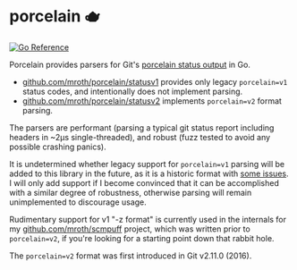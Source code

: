 # porcelain 🫖
[![Go Reference](https://pkg.go.dev/badge/github.com/mroth/porcelain/statusv2.svg)](https://pkg.go.dev/github.com/mroth/porcelain/statusv2)
<!-- [![CodeFactor](https://www.codefactor.io/repository/github/mroth/porcelain/badge)](https://www.codefactor.io/repository/github/mroth/porcelain) -->
<!-- [![Build Status](https://github.com/mroth/porcelain/workflows/test/badge.svg)](https://github.com/mroth/porcelain/actions) -->
<!-- [![codecov](https://codecov.io/gh/mroth/porcelain/branch/main/graph/badge.svg)](https://codecov.io/gh/mroth/porcelain) -->

Porcelain provides parsers for Git's [porcelain status output] in Go.

  - [github.com/mroth/porcelain/statusv1] provides only legacy `porcelain=v1` status
    codes, and intentionally does not implement parsing.
  - [github.com/mroth/porcelain/statusv2] implements `porcelain=v2` format parsing.

The parsers are performant (parsing a typical git status report including
headers in ~2µs single-threaded), and robust (fuzz tested to avoid any possible
crashing panics).

It is undetermined whether legacy support for `porcelain=v1` parsing will be
added to this library in the future, as it is a historic format with [some
issues]. I will only add support if I become convinced that it can be
accomplished with a similar degree of robustness, otherwise parsing will remain
unimplemented to discourage usage.

Rudimentary support for v1 "-z format" is currently used in the internals for my
[github.com/mroth/scmpuff] project, which was written prior to `porcelain=v2`,
if you're looking for a starting point down that rabbit hole.

The `porcelain=v2` format was first introduced in Git v2.11.0 (2016).

[porcelain status output]: https://git-scm.com/docs/git-status#_porcelain_format_version_2
[github.com/mroth/porcelain/statusv1]: https://pkg.go.dev/github.com/mroth/porcelain/statusv1
[github.com/mroth/porcelain/statusv2]: https://pkg.go.dev/github.com/mroth/porcelain/statusv2
[github.com/mroth/scmpuff]: https://github.com/mroth/scmpuff
[some issues]: https://public-inbox.org/git/20100409184608.C7C61475FEF@snark.thyrsus.com/
